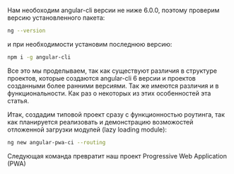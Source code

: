 
Нам необоходим angular-cli версии не ниже 6.0.0, поэтому проверим версию установленного пакета:
```bash
ng --version
```
и при необходимости установим последнюю версию:
```bash
npm i -g angular-cli
```
Все это мы проделываем, так как существуют различия в структуре проектов, которые создаются angular-cli 6 версии и проектов созданными более ранними версиями. Так же имеются различия и в функциональности. Как раз о некоторых из этих особенностей эта статья. 

Итак, создадим типовой проект сразу с функционностью роутинга, так как планируется реализовать и демонстрацию возможостей отложенной загрузки модулей (lazy loading module):
```bash
ng new angular-pwa-ci --routing
```
Следующая команда превратит наш проект Progressive Web Application (PWA)
```bash


